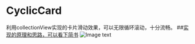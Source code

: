 # CyclicCard 
利用collectionView实现的卡片滑动效果，可以无限循环滚动，十分流畅。
##[实现的原理和思路，可以看下简书](http://www.jianshu.com/p/6091c5e37289)
![Image text](https://github.com/splsylp/CyclicCard/blob/master/show.gif)

